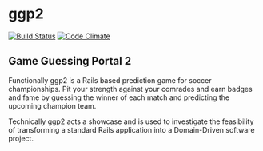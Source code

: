 ggp2
====

[![Build Status](https://travis-ci.org/gramie-sw/ggp2.png?branch=master)](https://travis-ci.org/gramie-sw/ggp2)
[![Code Climate](https://codeclimate.com/github/gramie-sw/ggp2.png)](https://codeclimate.com/github/gramie-sw/ggp2)

Game Guessing Portal 2
----------------------

Functionally ggp2 is a Rails based prediction game for soccer championships. Pit your strength against your comrades and
earn badges and fame by guessing the winner of each match and predicting the upcoming champion team.

Technically ggp2 acts a showcase and is used to investigate the feasibility of transforming a standard Rails application
into a Domain-Driven software project.



